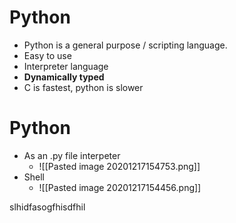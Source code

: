 # Python
- Python is a general purpose / scripting language.
- Easy to use
- Interpreter language
- **Dynamically typed**
- C is fastest, python is slower


# Python 
- As an .py file interpeter
	- ![[Pasted image 20201217154753.png]]
- Shell
	- ![[Pasted image 20201217154456.png]]



slhidfasogfhisdfhil
